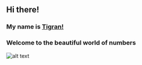 ## Hi there! 
### My name is [Tigran!](www.linkedin.com/in/tigranbal)
### Welcome to the beautiful world of numbers 
![alt text](https://github.com/TigranBal/pictures/commit/3d1f8153a299c7f02914dd973aad78ee56efe884)
